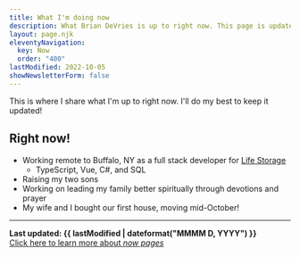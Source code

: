 ```yaml
---
title: What I'm doing now
description: What Brian DeVries is up to right now. This page is updated frequently so people can see the latest in my life.
layout: page.njk
eleventyNavigation:
  key: Now
  order: "400"
lastModified: 2022-10-05
showNewsletterForm: false
---
```


This is where I share what I'm up to right now. I'll do my best to keep it updated!

## Right now!

- Working  remote to Buffalo, NY as a full stack developer for [Life Storage](https://lifestorage.com)
  - TypeScript, Vue, C#, and SQL
- Raising my two sons
- Working on leading my family better spiritually through devotions and prayer
- My wife and I bought our first house, moving mid-October!

---

**Last updated: {{ lastModified | dateformat("MMMM D, YYYY") }}**  
[Click here to learn more about _now pages_](https://nownownow.com/about)
